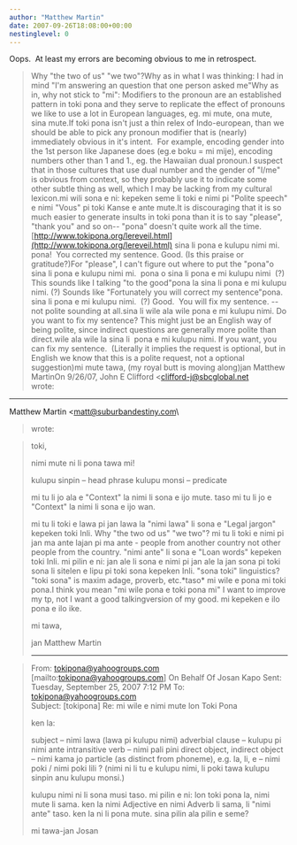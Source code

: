 ```yaml
---
author: "Matthew Martin"
date: 2007-09-26T18:08:00+00:00
nestinglevel: 0
---
```

Oops.  At least my errors are becoming obvious to me in retrospect.
>Why "the two of us" "we two"?Why as in what I was thinking: I had in mind "I'm answering an question that one person asked me"Why as in, why not stick to "mi": Modifiers to the pronoun are an established pattern in toki pona and they serve to replicate the effect of pronouns we like to use a lot in European languages, eg. mi mute, ona mute, sina mute.If toki pona isn't just a thin relex of Indo-european, than we should be able to pick any pronoun modifier that is (nearly) immediately obvious in it's intent.  For example, encoding gender into the 1st person like Japanese does (eg.e boku = mi mije), encoding numbers other than 1 and 
>1., eg. the Hawaiian dual pronoun.I suspect that in those cultures that use dual number and the gender of "I/me" is obvious from context, so they probably use it to indicate some other subtle thing as well, which I may be lacking from my cultural lexicon.mi wili sona e ni: kepeken seme li toki e nimi pi "Polite speech" e nimi "Vous" pi toki Kanse e ante mute.It is discouraging that it is so much easier to generate insults in toki pona than it is to say "please", "thank you" and so on--
 "pona" doesn't quite work all the time.  [http://www.tokipona.org/lereveil.html](http://www.tokipona.org/lereveil.html) sina li pona e kulupu nimi mi. pona!  You corrected my sentence. Good. (Is this praise or gratitude?)For "please", I can't figure out where to put the "pona"o sina li pona e kulupu nimi mi.  pona o sina li pona e mi kulupu nimi  (?)  This sounds like I talking "to the good"pona la sina li pona e mi kulupu nimi. (?) Sounds like "Fortunately you will correct my sentence"pona. sina li pona e mi kulupu nimi.  (?) Good.  You will fix my sentence. --
 not polite sounding at all.sina li wile ala wile pona e mi kulupu nimi. Do you want to fix my sentence? This might just be an English way of being polite, since indirect questions are generally more polite than direct.wile ala wile la sina li  pona e mi kulupu nimi. If you want, you can fix my sentence.  (Literally it implies the request is optional, but in English we know that this is a polite request, not a optional suggestion)mi mute tawa, (my royal butt is moving along)jan Matthew MartinOn 9/26/07, John E Clifford <[clifford-j@sbcglobal.net](mailto://clifford-j@sbcglobal.net)\
> wrote:
---
 Matthew Martin <[matt@suburbandestiny.com](mailto://matt@suburbandestiny.com)\
> wrote:

> toki,
> 
> nimi mute ni li pona tawa mi! 
> 
> kulupu sinpin – head phrase
> kulupu monsi – predicate
> 
> mi tu li jo ala e "Context" la nimi li sona e ijo mute. taso mi tu li
> jo e "Context" la nimi li sona e ijo wan.
> 
> mi tu li toki e lawa pi jan lawa la "nimi lawa" li sona e "Legal
> jargon" kepeken toki Inli. Why "the two od us" "we two"?
> mi tu li toki e nimi pi jan ma ante lajan pi ma ante - people from another country not other people from the country.
> "nimi ante" li sona e "Loan words" kepeken toki Inli. mi pilin e ni:
> jan ale li sona e nimi pi jan ale la jan sona pi toki sona li sitelen
> e lipu pi toki sona kepeken Inli. "sona toki" linguistics? "toki sona" is maxim adage, proverb, etc.\*taso\* mi wile e pona mi toki pona.I think you mean "mi wile pona e toki pona mi" I want to improve my tp, not I want a good talkingversion of my good.
> mi kepeken e ilo pona e ilo ike.
> 
> mi tawa,
> 
> jan Matthew Martin
> 
> ----------------------------------------------------------

> From: [tokipona@yahoogroups.com](mailto://tokipona@yahoogroups.com) \[mailto:[tokipona@yahoogroups.com](mailto://tokipona@yahoogroups.com)\] On
> Behalf Of Josan Kapo
> Sent: Tuesday, September 25, 2007 7:12 PM
> To: [tokipona@yahoogroups.com](mailto://tokipona@yahoogroups.com)\
> Subject: \[tokipona\] Re: mi wile e nimi mute lon Toki Pona
> 
> ken la: 
> 
> subject – nimi lawa (lawa pi kulupu nimi)
> adverbial clause – kulupu pi nimi ante
> intransitive verb – nimi pali pini
> direct object, indirect object – nimi kama jo
> particle (as distinct from phoneme), e.g. la, li, e – nimi poki / nimi
> poki lili ? (nimi ni li tu e 
> kulupu nimi, li poki tawa kulupu sinpin anu kulupu monsi.)
> 
> kulupu nimi ni li sona musi taso. mi pilin e ni: lon toki pona la,
> nimi mute li sama. ken la 
> nimi Adjective en nimi Adverb li sama, li "nimi ante" taso. ken la ni
> li pona mute. sina pilin 
> ala pilin e seme? 
> 
> mi tawa-jan Josan
> 
> 
>